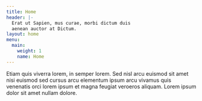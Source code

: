 ```yaml
---
title: Home
header: |-
  Erat ut Sapien, mus curae, morbi dictum duis
  aenean auctor at Dictum.
layout: home
menu:
  main:
    weight: 1
    name: Home
---
```


Etiam quis viverra lorem, in semper lorem. Sed nisl arcu euismod sit amet nisi euismod sed cursus arcu elementum ipsum arcu vivamus quis venenatis orci lorem ipsum et magna feugiat veroeros aliquam. Lorem ipsum dolor sit amet nullam dolore.
